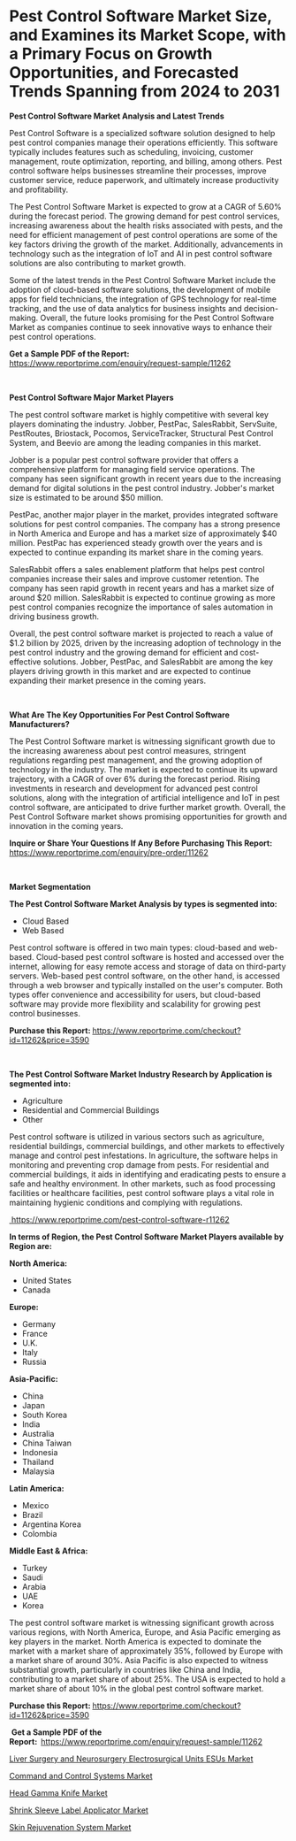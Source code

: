 <p><h1>Pest Control Software Market Size, and Examines its Market Scope, with a Primary Focus on Growth Opportunities, and Forecasted Trends Spanning from 2024 to 2031</h1></p><p><strong>Pest Control Software Market Analysis and Latest Trends</strong></p>
<p><p>Pest Control Software is a specialized software solution designed to help pest control companies manage their operations efficiently. This software typically includes features such as scheduling, invoicing, customer management, route optimization, reporting, and billing, among others. Pest control software helps businesses streamline their processes, improve customer service, reduce paperwork, and ultimately increase productivity and profitability.</p><p>The Pest Control Software Market is expected to grow at a CAGR of 5.60% during the forecast period. The growing demand for pest control services, increasing awareness about the health risks associated with pests, and the need for efficient management of pest control operations are some of the key factors driving the growth of the market. Additionally, advancements in technology such as the integration of IoT and AI in pest control software solutions are also contributing to market growth.</p><p>Some of the latest trends in the Pest Control Software Market include the adoption of cloud-based software solutions, the development of mobile apps for field technicians, the integration of GPS technology for real-time tracking, and the use of data analytics for business insights and decision-making. Overall, the future looks promising for the Pest Control Software Market as companies continue to seek innovative ways to enhance their pest control operations.</p></p>
<p><strong>Get a Sample PDF of the Report:&nbsp;</strong> <a href="https://www.reportprime.com/enquiry/request-sample/11262">https://www.reportprime.com/enquiry/request-sample/11262</a></p>
<p>&nbsp;</p>
<p><strong>Pest Control Software Major Market Players</strong></p>
<p><p>The pest control software market is highly competitive with several key players dominating the industry. Jobber, PestPac, SalesRabbit, ServSuite, PestRoutes, Briostack, Pocomos, ServiceTracker, Structural Pest Control System, and Beevio are among the leading companies in this market.</p><p>Jobber is a popular pest control software provider that offers a comprehensive platform for managing field service operations. The company has seen significant growth in recent years due to the increasing demand for digital solutions in the pest control industry. Jobber's market size is estimated to be around $50 million.</p><p>PestPac, another major player in the market, provides integrated software solutions for pest control companies. The company has a strong presence in North America and Europe and has a market size of approximately $40 million. PestPac has experienced steady growth over the years and is expected to continue expanding its market share in the coming years.</p><p>SalesRabbit offers a sales enablement platform that helps pest control companies increase their sales and improve customer retention. The company has seen rapid growth in recent years and has a market size of around $20 million. SalesRabbit is expected to continue growing as more pest control companies recognize the importance of sales automation in driving business growth.</p><p>Overall, the pest control software market is projected to reach a value of $1.2 billion by 2025, driven by the increasing adoption of technology in the pest control industry and the growing demand for efficient and cost-effective solutions. Jobber, PestPac, and SalesRabbit are among the key players driving growth in this market and are expected to continue expanding their market presence in the coming years.</p></p>
<p>&nbsp;</p>
<p><strong>What Are The Key Opportunities For Pest Control Software Manufacturers?</strong></p>
<p><p>The Pest Control Software market is witnessing significant growth due to the increasing awareness about pest control measures, stringent regulations regarding pest management, and the growing adoption of technology in the industry. The market is expected to continue its upward trajectory, with a CAGR of over 6% during the forecast period. Rising investments in research and development for advanced pest control solutions, along with the integration of artificial intelligence and IoT in pest control software, are anticipated to drive further market growth. Overall, the Pest Control Software market shows promising opportunities for growth and innovation in the coming years.</p></p>
<p><strong>Inquire or Share Your Questions If Any Before Purchasing This Report:</strong> <a href="https://www.reportprime.com/enquiry/pre-order/11262">https://www.reportprime.com/enquiry/pre-order/11262</a></p>
<p>&nbsp;</p>
<p><strong>Market Segmentation</strong></p>
<p><strong>The Pest Control Software Market Analysis by types is segmented into:</strong></p>
<p><ul><li>Cloud Based</li><li>Web Based</li></ul></p>
<p><p>Pest control software is offered in two main types: cloud-based and web-based. Cloud-based pest control software is hosted and accessed over the internet, allowing for easy remote access and storage of data on third-party servers. Web-based pest control software, on the other hand, is accessed through a web browser and typically installed on the user's computer. Both types offer convenience and accessibility for users, but cloud-based software may provide more flexibility and scalability for growing pest control businesses.</p></p>
<p><strong>Purchase this Report:&nbsp;</strong><a href="https://www.reportprime.com/checkout?id=11262&price=3590">https://www.reportprime.com/checkout?id=11262&price=3590</a></p>
<p>&nbsp;</p>
<p><strong>The Pest Control Software Market Industry Research by Application is segmented into:</strong></p>
<p><ul><li>Agriculture</li><li>Residential and Commercial Buildings</li><li>Other</li></ul></p>
<p><p>Pest control software is utilized in various sectors such as agriculture, residential buildings, commercial buildings, and other markets to effectively manage and control pest infestations. In agriculture, the software helps in monitoring and preventing crop damage from pests. For residential and commercial buildings, it aids in identifying and eradicating pests to ensure a safe and healthy environment. In other markets, such as food processing facilities or healthcare facilities, pest control software plays a vital role in maintaining hygienic conditions and complying with regulations.</p></p>
<p><a href="https://www.reportprime.com/pest-control-software-r11262">&nbsp;https://www.reportprime.com/pest-control-software-r11262</a></p>
<p><strong>In terms of Region, the Pest Control Software Market Players available by Region are:</strong></p>
<p>
    <p> <strong> North America: </strong>
        <ul>
            <li>United States</li>
            <li>Canada</li>
        </ul>
        </p> 
    <p> <strong> Europe: </strong>
        <ul>
            <li>Germany</li>
            <li>France</li>
            <li>U.K.</li>
            <li>Italy</li>
            <li>Russia</li>
        </ul>
        </p> 
    <p> <strong> Asia-Pacific: </strong>
        <ul>
            <li>China</li>
            <li>Japan</li>
            <li>South Korea</li>
            <li>India</li>
            <li>Australia</li>
            <li>China Taiwan</li>
            <li>Indonesia</li>
            <li>Thailand</li>
            <li>Malaysia</li>
        </ul>
        </p> 
    <p> <strong> Latin America: </strong>
        <ul>
            <li>Mexico</li>
            <li>Brazil</li>
            <li>Argentina Korea</li>
            <li>Colombia</li>
        </ul>
        </p> 
    <p> <strong> Middle East & Africa: </strong>
        <ul>
            <li>Turkey</li>
            <li>Saudi</li>
            <li>Arabia</li>
            <li>UAE</li>
            <li>Korea</li>
        </ul>
    </p>
    </p>
<p><p>The pest control software market is witnessing significant growth across various regions, with North America, Europe, and Asia Pacific emerging as key players in the market. North America is expected to dominate the market with a market share of approximately 35%, followed by Europe with a market share of around 30%. Asia Pacific is also expected to witness substantial growth, particularly in countries like China and India, contributing to a market share of about 25%. The USA is expected to hold a market share of about 10% in the global pest control software market.</p></p>
<p><strong>Purchase this Report: </strong><a href="https://www.reportprime.com/checkout?id=11262&price=3590">https://www.reportprime.com/checkout?id=11262&price=3590</a></p>
<p>&nbsp;<strong>Get a Sample PDF of the Report:&nbsp;&nbsp;</strong><a href="https://www.reportprime.com/enquiry/request-sample/11262">https://www.reportprime.com/enquiry/request-sample/11262</a></p>
<p><strong></strong></p>
<p><p><a href="https://medium.com/@daveblock38/liver-surgery-and-neurosurgery-electrosurgical-units-esus-market-outlook-complete-industry-9aa7e84b8fe4">Liver Surgery and Neurosurgery Electrosurgical Units ESUs Market</a></p><p><a href="https://github.com/waylose1223/Market-Research-Report-List-2/blob/main/command-and-control-systems-market.md">Command and Control Systems Market</a></p><p><a href="https://medium.com/@ikeschumm18/exploring-head-gamma-knife-market-dynamics-global-trends-and-future-growth-prospects-2024-2031-7b3fd168a9b9">Head Gamma Knife Market</a></p><p><a href="https://github.com/hzxpgedq27/Market-Research-Report-List-1/blob/main/shrink-sleeve-label-applicator-market.md">Shrink Sleeve Label Applicator Market</a></p><p><a href="https://medium.com/@leneciacharles/skin-rejuvenation-system-market-strategic-insights-product-evolution-and-market-segmentation-in-b88deee620e3">Skin Rejuvenation System Market</a></p></p>